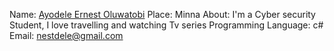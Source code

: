 Name: [Ayodele Ernest Oluwatobi](github.com/M4YAN4)
Place: Minna
About: I'm a Cyber security Student, I love travelling and watching Tv series
Programming Language: c#
Email: nestdele@gmail.com
